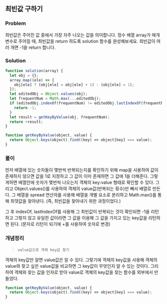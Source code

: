 ## 최빈값 구하기

### Problem

최빈값은 주어진 값 중에서 가장 자주 나오는 값을 의미합니다. 정수 배열 array가 매개변수로 주어질 때, 최빈값을 return 하도록 solution 함수를 완성해보세요.
최빈값이 여러 개면 -1을 return 합니다.

### Solution

```javascript
function solution(array) {
  let obj = {};
  array.map((ele) => {
    obj[ele] ? (obj[ele] = obj[ele] + 1) : (obj[ele] = 1);
  });
  let editedObj = Object.values(obj);
  let frequentNum = Math.max(...editedObj);
  if (editedObj.indexOf(frequentNum) != editedObj.lastIndexOf(frequentNum)) {
    return -1;
  }
  let result = getKeyByValue(obj, frequentNum);
  return +result;
}

function getKeyByValue(object, value) {
  return Object.keys(object).find((key) => object[key] === value);
}
```

### 풀이

먼저 배열에 있는 숫자들이 몇번씩 반복되는지를 확인하기 위해 map을 사용하여
값이 존재하지 않으면 값을 1로 지정하고 그 값이 이미 존재하면 그 값에 1을 더해준다.
그렇게하면 배열안에 숫자가 몇번씩 나오는지 객체의 key:value 형태로 확인할 수 있다.
그리고 Object.values()를 사용하여 객체의 value값(반복되는 횟수)만 빼서 배열로 만든다.
그 배열을 spread 연산자를 사용해 배열을 개별 요소로 분리하고 Math.max()를 통해 최댓값을 찾아낸다.
(즉, 최빈값을 찾아내기 위한 과정이었다.)

그 후 indexOf, lastIndexOf를 사용해 그 최빈값이 반복되는 것이 확인되면 -1을 리턴하고
그렇지 않고 유일한 값이라면 그 값을 이용해 그 값을 가지고 있는 key값을 리턴하면 된다.
(문자로 리턴이 되기에 +를 사용하여 숫자로 변경)

### 개념정리

> `value값으로 객체 key값 찾기`

객체의 key값만 알면 value값은 알 수 있다. 그렇기에 객체의 key값을 사용해 객체의 value와 찾고 싶은 value값을
비교하면 그 key값이 무엇인지 알 수 있는 것이다. 그리하여 객체와 찾는 값을 인자로 받아 value로 객체의 key값을 찾는 함수를 외부에서 만들었다.

```javascript
function getKeyByValue(object, value) {
  return Object.keys(object).find((key) => object[key] === value);
}
```
